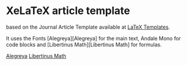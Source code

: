 # XeLaTeX article template

based on the Journal Article Template available at [LaTeX Templates](http://www.LaTeXTemplates.com).

It uses the Fonts [Alegreya][Alegreya] for the main text, Andale Mono for code
blocks and [Libertinus Math][Libertinus Math] for formulas.

[Alegreya](https://www.fontsquirrel.com/fonts/alegreya)
[Libertinus Math](https://github.com/alif-type/libertinus)
